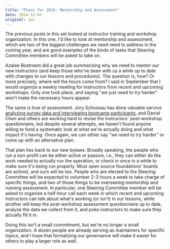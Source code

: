 ```yaml
---
title: "Plans for 2015: Mentorship and Assessment"
date: 2014-12-03
original: swc
---
```

<p>
  The previous posts
  in this set looked at instructor training and workshop organization.
  In this one,
  I'd like to look at mentorship and assessment,
  which are two of the biggest challenges we need need to address in the coming year,
  and are good examples of the kinds of tasks that Steering Committee members will be asked to take on.
</p>
<p>
  Azalee Bostroem did a great job summarizing
  why we need to mentor our new instructors
  (and keep those who've been with us a while up to date with changes to our lessons and procedures).
  The question is, how?
  Or more precisely,
  where will the hours come from?
  I said in September that I would organize a weekly meeting for instructors from recent and upcoming workshops.
  Only one took place,
  and saying "we just need to try harder" won't make the necessary hours appear.
</p>
<p>
  The same is true of assessment.
  Jory Schossau has done valuable service
  <a href="http://arxiv.org/abs/1407.6220">analyzing survey data and interviewing bootcamp participants</a>,
  and Daniel Chen and others are working hard to
  revise the instructors' post-workshop questionnaire,
  but despite several attempts,
  we haven't found anyone willing to fund a systematic look at
  what we're actually doing and what impact it's having.
  Once again,
  we can either say "we need to try harder"
  or come up with an alternative plan.
</p>
<p>
  That plan ties back to our new bylaws.
  Broadly speaking,
  the people who run a non-profit
  can be either active or passive,
  i.e.,
  they can either do the work needed to actually run the operation,
  or check in once in a while to make sure it's being run properly.
  Most open source foundations' boards are activist,
  and ours will be too.
  People who are elected to the Steering Committee will be expected to volunteer 2-3 hours a week
  to take charge of specific things,
  and two of those things to be overseeing mentorship and running assessment.
  In particular,
  one Steering Committee member will be asked to organize a half-hour call each week
  in which recent and upcoming instructors can talk about what's working (or isn't) in our lessons,
  while another will keep the post-workshop assessment questionnaire up to date,
  analyze the data we collect from it,
  and poke instructors to make sure they actually fill it in.
</p>
<p>
  Doing this isn't a small commitment,
  but we're no longer a small organization.
  A dozen people are already serving as
  maintainers for specific topics,
  and I hope that formalizing our governance will make it easier for others to play a larger role as well.
</p>
